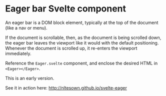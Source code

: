 # Eager bar Svelte component

An eager bar is a DOM block element, typically at the top of the document (like a nav or menu).

If the document is scrollable, then, as the document is being scrolled down, the eager bar leaves the viewport like it would with the default positioning. Whenever the document is scrolled up, it re-enters the viewport immediately.

Reference the `Eager.svelte` component, and enclose the desired HTML in `<Eager></Eager>`.

This is an early version.

See it in action here: http://nltesown.github.io/svelte-eager
